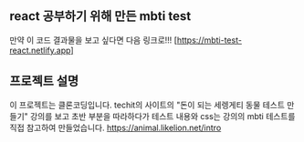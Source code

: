 ## react 공부하기 위해 만든 mbti test ##

만약 이 코드 결과물을 보고 싶다면 다음 링크로!!!
[https://mbti-test-react.netlify.app]

## 프로젝트 설명 ##
이 프로젝트는 클론코딩입니다. 
techit의 사이트의 "돈이 되는 세렝게티 동물 테스트 만들기" 강의를 보고 초반 부분을 따라하다가 테스트 내용와 css는 강의의 mbti 테스트를 직접 참고하여 만들었습니다. 
https://animal.likelion.net/intro
